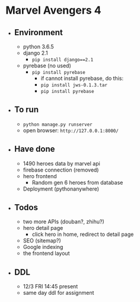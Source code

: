 # Marvel Avengers 4

- ## Environment
    - python 3.6.5
    - django 2.1
        - ```pip install django==2.1```
    - pyrebase (no used)
        - ```pip install pyrebase```
            - if cannot install pyrebase, do this:
            - ```pip install jws-0.1.3.tar```
            - ```pip install pyrebase```
- ## To run
    - ```python manage.py runserver```
    - open browser: ```http://127.0.0.1:8000/```
- ## Have done
    - 1490 heroes data by marvel api
    - firebase connection (removed)
    - hero frontend
        - Random gen 6 heroes from database
    - Deployment (pythonanywhere)
- ## Todos
    - two more APIs (douban?, zhihu?)
    - hero detail page
        - click hero in home, redirect to detail page
    - SEO (sitemap?)
    - Google indexing
    - the frontend layout
- ## DDL
    - 12/3 FRI 14:45 present
    - same day ddl for assignment
